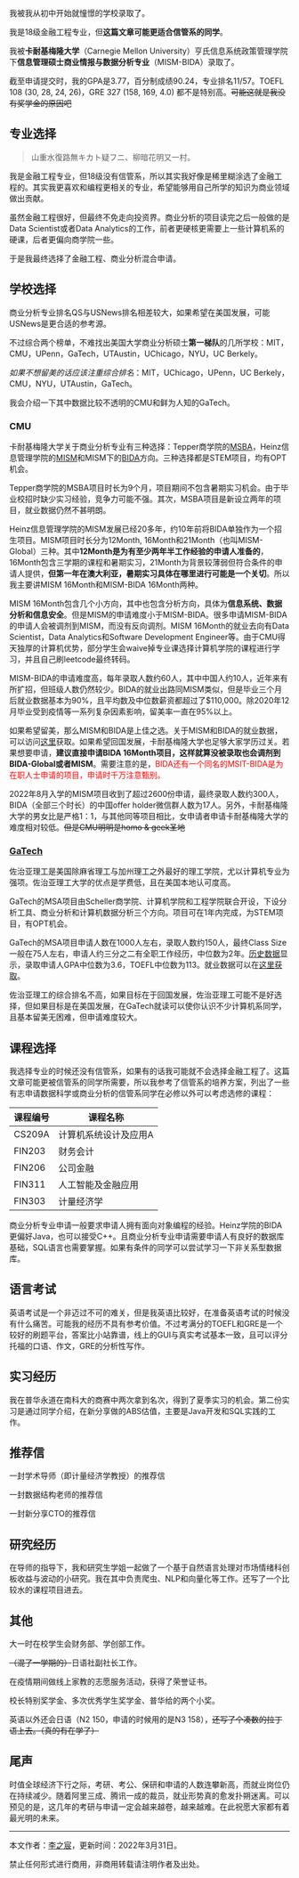 我被我从初中开始就憧憬的学校录取了。

我是18级金融工程专业，但**这篇文章可能更适合信管系的同学**。

我被**卡耐基梅隆大学**（Carnegie Mellon University）亨氏信息系统政策管理学院下**信息管理硕士商业情报与数据分析专业**（MISM-BIDA）录取了。

截至申请提交时，我的GPA是3.77，百分制成绩90.24，专业排名11/57。TOEFL 108 (30, 28, 24, 26)，GRE 327 (158, 169, 4.0) 都不是特别高。~~可能这就是我没有奖学金的原因吧~~

## 专业选择

> 山重水復路無キカト疑フニ、柳暗花明又一村。

我是金融工程专业，但18级没有信管系，所以其实我好像是稀里糊涂选了金融工程的。其实我更喜欢和编程更相关的专业，希望能够用自己所学的知识为商业领域做出贡献。

虽然金融工程很好，但最终不免走向投资界。商业分析的项目读完之后一般做的是Data Scientist或者Data Analytics的工作，前者更硬核更需要上一些计算机系的硬课，后者更偏向商学院一些。

于是我最终选择了金融工程、商业分析混合申请。

## 学校选择

商业分析专业排名QS与USNews排名相差较大，如果希望在美国发展，可能USNews是更合适的参考源。

不过综合两个榜单，不难找出美国大学商业分析硕士**第一梯队**的几所学校：MIT，CMU，UPenn，GaTech，UTAustin，UChicago，NYU，UC Berkely。

*如果不想留美的话应该注重综合排名*：MIT，UChicago，UPenn，UC Berkely，CMU，NYU，UTAustin，GaTech。

我会介绍一下其中数据比较不透明的CMU和鲜为人知的GaTech。

### CMU

卡耐基梅隆大学关于商业分析专业有三种选择：Tepper商学院的<a href="https://www.cmu.edu/tepper/programs/master-business-analytics/full-time/index.html">MSBA</a>，Heinz信息管理学院的<a href="https://www.heinz.cmu.edu/programs/information-systems-management-master/">MISM</a>和MISM下的<a href="https://www.heinz.cmu.edu/programs/information-systems-management-master/bida">BIDA</a>方向。三种选择都是STEM项目，均有OPT机会。


Tepper商学院的MSBA项目时长为9个月，项目期间不包含暑期实习机会。由于毕业校招时缺少实习经验，竞争力可能不强。其次，MSBA项目是新设立两年的项目，就业数据仍然不甚明朗。

Heinz信息管理学院的MISM发展已经20多年，约10年前将BIDA单独作为一个招生项目。MISM项目时长分为12Month, 16Month和21Month（也叫MISM-Global）三种。其中**12Month是为有至少两年半工作经验的申请人准备的**，16Month包含三学期的课程和暑期实习，21Month为背景较薄弱但符合条件的申请人提供，**但第一年在澳大利亚，暑期实习具体在哪里进行可能是一个关切**。所以我主要讲MISM 16Month和MISM-BIDA 16Month两种。

MISM 16Month包含几个小方向，其中也包含分析方向，具体为**信息系统、数据分析和信息安全**。但是MISM的申请难度小于MISM-BIDA。很多申请MISM-BIDA的申请人会被调剂到MISM，而没有反向调剂。MISM 16Month的就业去向有Data Scientist，Data Analytics和Software Development Engineer等。由于CMU得天独厚的计算机优势，部分学生会waive掉专业课选择计算机学院的课程进行学习，并且自己刷leetcode最终转码。

MISM-BIDA的申请难度高，每年录取人数约60人，其中中国人约10人，近年来有所扩招，但班级人数仍然较少。BIDA的就业出路同MISM类似，但是毕业三个月后就业数据基本为90%，且平均数及中位数薪资都超过了$110,000。除2020年12月毕业受到疫情等一系列复杂因素影响，留美率一直在95%以上。

如果希望留美，那么MISM和BIDA是上佳之选。关于MISM和BIDA的就业数据，可以访问<a href="https://www.heinz.cmu.edu/current-students/career-services/employment-information-salary-statistics">这里</a>获取。如果希望回国发展，卡耐基梅隆大学也足够大家学历过关。若果想要申请，**建议直接申请BIDA 16Month项目，这样就算没被录取也会调剂到BIDA-Global或者MISM**。需要注意的是，<font color="red">BIDA还有一个同名的MSIT-BIDA是为在职人士申请的项目，申请时千万注意甄别。</font>

2022年8月入学的MISM项目收到了超过2600份申请，最终录取人数约300人，BIDA（全部三个时长）的中国offer holder微信群人数为17人。另外，卡耐基梅隆大学的男女比是严格1：1，与其他同等项目相比，女申请者申请卡耐基梅隆大学的难度相对较低。~~但是CMU明明是homo & geek圣地~~

### <a href ="https://www.analytics.gatech.edu/">GaTech</a>

佐治亚理工是美国除麻省理工与加州理工之外最好的理工学院，尤以计算机专业为强项。佐治亚理工大学的优点是学费低，且在美国本地认可度高。

GaTech的MSA项目由Scheller商学院、计算机学院和工程学院联合开设，下设分析工具、商业分析和计算机数据分析三个方向。项目可在1年内完成，为STEM项目，有OPT机会。

GaTech的MSA项目申请人数在1000人左右，录取人数约150人，最终Class Size一般在75人左右，申请人约三分之二有全职工作经历，中位数为2年。<a href="https://www.analytics.gatech.edu/career-services/student-profile/past-cohort-profiles">历史数据</a>显示，录取申请人GPA中位数为3.6，TOEFL中位数为113。就业数据可以在<a href ="https://www.analytics.gatech.edu/career-services/placement">这里获取</a>。

佐治亚理工的综合排名不高，如果目标在于回国发展，佐治亚理工可能不是好选择，但如果目标是在美国发展，在GaTech就读可以使你认识不少计算机系同学，且基本留美无困难，但申请难度较大。

## 课程选择

我选择专业的时候还没有信管系，如果有的话我可能就不会选择金融工程了。这篇文章可能更被信管系的同学所需要，所以我参考了信管系的培养方案，列出了一些有志申请数据科学或商业分析的信管系同学在必修以外可以考虑选修的课程：

| 课程编号 | 课程名称              |
| -------- | --------------------- |
| CS209A   | 计算机系统设计及应用A |
| FIN203   | 财务会计              |
| FIN206   | 公司金融              |
| FIN311   | 人工智能及金融应用    |
| FIN303   | 计量经济学            |


商业分析专业申请一般要求申请人拥有面向对象编程的经验。Heinz学院的BIDA更偏好Java，也可以接受C++。且商业分析专业申请需要申请人有良好的数据库基础，SQL语言也需要掌握。如果有条件的同学可以尝试学习一下非关系型数据库。

## 语言考试

英语考试是一个非迈过不可的难关，但是我英语比较好，在准备英语考试的时候没有什么痛苦。可能我的经历不具有参考价值。不过考满分的TOEFL和GRE是一个较好的刷题平台，答案比小站靠谱，线上的GUI与真实考试基本一致，且可以评分托福的口语、作文，GRE的分析性写作。

## 实习经历

我在普华永道在南科大的商赛中两次拿到名次，得到了夏季实习的机会。第二份实习是通过同学介绍，在新分享做的ABS估值，主要是Java开发和SQL实践的工作。

## 推荐信

一封学术导师（即计量经济学教授）的推荐信

一封数据结构老师的推荐信

一封新分享CTO的推荐信

## 研究经历

在导师的指导下，我和研究生学姐一起做了一个基于自然语言处理对市场情绪科创板收益与波动的小研究。我在其中负责爬虫、NLP和向量化等工作。还写了一个比较水的课程项目进去。

## 其他

大一时在校学生会财务部、学创部工作。

~~（混了一学期的）~~日语社副社长工作。

在疫情期间做线上家教的志愿服务活动，获得了荣誉证书。

校长特别奖学金、多次优秀学生奖学金、普华给的两个小奖。

英语以外还会日语（N2 150，申请的时候用的是N3 158），~~还写了个凑数的拉丁语上去。（真的有在学了）~~

## 尾声

时值全球经济下行之际，考研、考公、保研和申请的人数连攀新高，而就业岗位仍在持续减少。随着阿里三成、腾讯一成的裁员，就业形势真的愈发扑朔迷离。可以预见的是，这几年的考研与申请一定会越来越卷，越来越难。在此祝愿大家都有着最光明的未来。

----------------

本文作者：<a href="mailto:dangohoshi@hotmail.com" title="你瞅啥？">李之宸</a>，更新时间：2022年3月31日。

禁止任何形式进行商用，非商用转载请注明作者及出处。